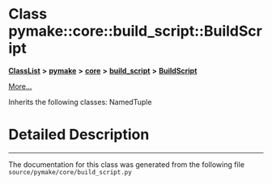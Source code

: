 
# Class pymake::core::build\_script::BuildScript



[**ClassList**](annotated.md) **>** [**pymake**](namespacepymake.md) **>** [**core**](namespacepymake_1_1core.md) **>** [**build\_script**](namespacepymake_1_1core_1_1build__script.md) **>** [**BuildScript**](classpymake_1_1core_1_1build__script_1_1BuildScript.md)



[More...](#detailed-description)




Inherits the following classes: NamedTuple




















# Detailed Description


 


    

------------------------------
The documentation for this class was generated from the following file `source/pymake/core/build_script.py`